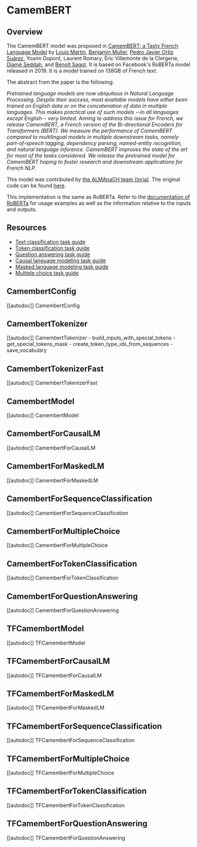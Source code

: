 <!--Copyright 2020 The HuggingFace Team. All rights reserved.

Licensed under the Apache License, Version 2.0 (the "License"); you may not use this file except in compliance with
the License. You may obtain a copy of the License at

http://www.apache.org/licenses/LICENSE-2.0

Unless required by applicable law or agreed to in writing, software distributed under the License is distributed on
an "AS IS" BASIS, WITHOUT WARRANTIES OR CONDITIONS OF ANY KIND, either express or implied. See the License for the
specific language governing permissions and limitations under the License.

⚠️ Note that this file is in Markdown but contain specific syntax for our doc-builder (similar to MDX) that may not be
rendered properly in your Markdown viewer.

-->

# CamemBERT

## Overview

The CamemBERT model was proposed in [CamemBERT: a Tasty French Language Model](https://arxiv.org/abs/1911.03894) by
[Louis Martin](https://huggingface.co/louismartin), [Benjamin Muller](https://huggingface.co/benjamin-mlr), [Pedro Javier Ortiz Suárez](https://huggingface.co/pjox), Yoann Dupont, Laurent Romary, Éric Villemonte de la
Clergerie, [Djamé Seddah](https://huggingface.co/Djame), and [Benoît Sagot](https://huggingface.co/sagot). It is based on Facebook's RoBERTa model released in 2019. It is a model
trained on 138GB of French text.

The abstract from the paper is the following:

*Pretrained language models are now ubiquitous in Natural Language Processing. Despite their success, most available
models have either been trained on English data or on the concatenation of data in multiple languages. This makes
practical use of such models --in all languages except English-- very limited. Aiming to address this issue for French,
we release CamemBERT, a French version of the Bi-directional Encoders for Transformers (BERT). We measure the
performance of CamemBERT compared to multilingual models in multiple downstream tasks, namely part-of-speech tagging,
dependency parsing, named-entity recognition, and natural language inference. CamemBERT improves the state of the art
for most of the tasks considered. We release the pretrained model for CamemBERT hoping to foster research and
downstream applications for French NLP.*

This model was contributed by [the ALMAnaCH team (Inria)](https://huggingface.co/almanach). The original code can be found [here](https://camembert-model.fr/).

<Tip>

This implementation is the same as RoBERTa. Refer to the [documentation of RoBERTa](roberta) for usage examples as well 
as the information relative to the inputs and outputs.

</Tip>

## Resources

- [Text classification task guide](../tasks/sequence_classification)
- [Token classification task guide](../tasks/token_classification)
- [Question answering task guide](../tasks/question_answering)
- [Causal language modeling task guide](../tasks/language_modeling)
- [Masked language modeling task guide](../tasks/masked_language_modeling)
- [Multiple choice task guide](../tasks/multiple_choice)

## CamembertConfig

[[autodoc]] CamembertConfig

## CamembertTokenizer

[[autodoc]] CamembertTokenizer
    - build_inputs_with_special_tokens
    - get_special_tokens_mask
    - create_token_type_ids_from_sequences
    - save_vocabulary

## CamembertTokenizerFast

[[autodoc]] CamembertTokenizerFast

<frameworkcontent>
<pt>

## CamembertModel

[[autodoc]] CamembertModel

## CamembertForCausalLM

[[autodoc]] CamembertForCausalLM

## CamembertForMaskedLM

[[autodoc]] CamembertForMaskedLM

## CamembertForSequenceClassification

[[autodoc]] CamembertForSequenceClassification

## CamembertForMultipleChoice

[[autodoc]] CamembertForMultipleChoice

## CamembertForTokenClassification

[[autodoc]] CamembertForTokenClassification

## CamembertForQuestionAnswering

[[autodoc]] CamembertForQuestionAnswering

</pt>
<tf>

## TFCamembertModel

[[autodoc]] TFCamembertModel

## TFCamembertForCausalLM

[[autodoc]] TFCamembertForCausalLM

## TFCamembertForMaskedLM

[[autodoc]] TFCamembertForMaskedLM

## TFCamembertForSequenceClassification

[[autodoc]] TFCamembertForSequenceClassification

## TFCamembertForMultipleChoice

[[autodoc]] TFCamembertForMultipleChoice

## TFCamembertForTokenClassification

[[autodoc]] TFCamembertForTokenClassification

## TFCamembertForQuestionAnswering

[[autodoc]] TFCamembertForQuestionAnswering

</tf>
</frameworkcontent>

